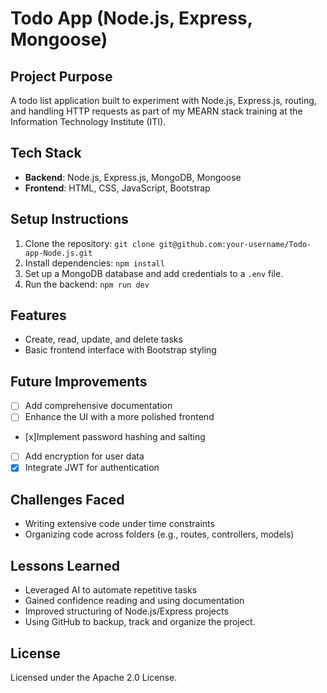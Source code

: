 # Todo App (Node.js, Express, Mongoose)

## Project Purpose

A todo list application built to experiment with Node.js, Express.js, routing, and handling HTTP requests as part of my MEARN stack training at the Information Technology Institute (ITI).

## Tech Stack

- **Backend**: Node.js, Express.js, MongoDB, Mongoose
- **Frontend**: HTML, CSS, JavaScript, Bootstrap

## Setup Instructions

1. Clone the repository: `git clone git@github.com:your-username/Todo-app-Node.js.git`
2. Install dependencies: `npm install`
3. Set up a MongoDB database and add credentials to a `.env` file.
4. Run the backend: `npm run dev`

## Features

- Create, read, update, and delete tasks
- Basic frontend interface with Bootstrap styling

## Future Improvements

- [ ] Add comprehensive documentation
- [ ] Enhance the UI with a more polished frontend
- [x]Implement password hashing and salting
- [ ] Add encryption for user data
- [x] Integrate JWT for authentication

## Challenges Faced

- Writing extensive code under time constraints
- Organizing code across folders (e.g., routes, controllers, models)

## Lessons Learned

- Leveraged AI to automate repetitive tasks
- Gained confidence reading and using documentation
- Improved structuring of Node.js/Express projects
- Using GitHub to backup, track and organize the project.

## License

Licensed under the Apache 2.0 License.
